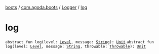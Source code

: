 [boots](../../index.md) / [com.agoda.boots](../index.md) / [Logger](index.md) / [log](./log.md)

# log

`abstract fun log(level: `[`Level`](-level/index.md)`, message: `[`String`](https://kotlinlang.org/api/latest/jvm/stdlib/kotlin/-string/index.html)`): `[`Unit`](https://kotlinlang.org/api/latest/jvm/stdlib/kotlin/-unit/index.html)
`abstract fun log(level: `[`Level`](-level/index.md)`, message: `[`String`](https://kotlinlang.org/api/latest/jvm/stdlib/kotlin/-string/index.html)`, throwable: `[`Throwable`](https://kotlinlang.org/api/latest/jvm/stdlib/kotlin/-throwable/index.html)`): `[`Unit`](https://kotlinlang.org/api/latest/jvm/stdlib/kotlin/-unit/index.html)